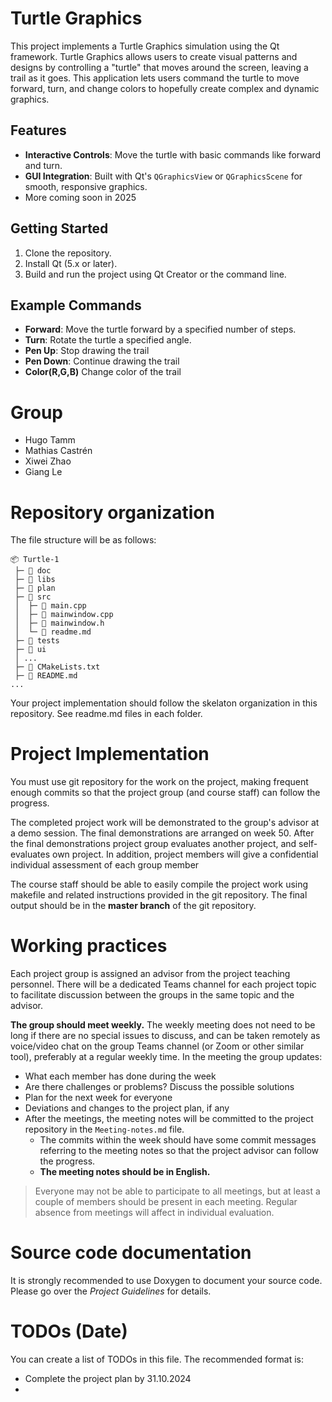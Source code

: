 # Turtle Graphics

This project implements a Turtle Graphics simulation using the Qt framework. Turtle Graphics allows users to create visual patterns and designs by controlling a "turtle" that moves around the screen, leaving a trail as it goes. This application lets users command the turtle to move forward, turn, and change colors to hopefully create complex and dynamic graphics.

## Features
- **Interactive Controls**: Move the turtle with basic commands like forward and turn.
- **GUI Integration**: Built with Qt's `QGraphicsView` or `QGraphicsScene` for smooth, responsive graphics.
- More coming soon in 2025

## Getting Started
1. Clone the repository.
2. Install Qt (5.x or later).
3. Build and run the project using Qt Creator or the command line.

## Example Commands
- **Forward**: Move the turtle forward by a specified number of steps.
- **Turn**: Rotate the turtle a specified angle.
- **Pen Up**: Stop drawing the trail
- **Pen Down**: Continue drawing the trail
- **Color(R,G,B)** Change color of the trail

# Group
- Hugo Tamm
- Mathias Castrén
- Xiwei Zhao
- Giang Le

# Repository organization
The file structure will be as follows:
```
📦 Turtle-1
 ├─ 📂 doc
 ├─ 📂 libs
 ├─ 📂 plan
 ├─ 📂 src
 │  ├─ 📄 main.cpp
 │  ├─ 📄 mainwindow.cpp
 │  ├─ 📄 mainwindow.h
 │  └─ 📄 readme.md
 ├─ 📂 tests
 ├─ 📂 ui
 │ ...
 ├─ 📄 CMakeLists.txt
 ├─ 📄 README.md
...
```
Your project implementation should follow the skelaton organization in this repository.
See readme.md files in each folder.

# Project Implementation 
You must use git repository for the work on the project, making frequent enough commits so 
that the project group (and course staff) can follow the progress.

The completed project work will be demonstrated to the group's advisor at a demo session. 
The final demonstrations are arranged on week 50. After the final demonstrations project group 
evaluates another project, and self-evaluates own project. In addition, project members will 
give a confidential individual assessment of each group member

The course staff should be able to easily compile the project work using makefile and related 
instructions provided in the git repository. The final output should be in the **master branch** of the git repository.

# Working practices
Each project group is assigned an advisor from the project teaching personnel. 
There will be a dedicated Teams channel for each project topic to facilitate discussion between 
the groups in the same topic and the advisor. 

**The group should meet weekly.** The weekly meeting does not need to be long if there are no special issues 
to discuss, and can be taken remotely as voice/video chat on the group Teams channel (or Zoom or other similar tool), 
preferably at a regular weekly time. In the meeting the group updates:

- What each member has done during the week
- Are there challenges or problems? Discuss the possible solutions
- Plan for the next week for everyone
- Deviations and changes to the project plan, if any
- After the meetings, the meeting notes will be committed to the project repository in the `Meeting-notes.md` file. 
    * The commits within the week should have some commit messages referring to the meeting notes so 
      that the project advisor can follow the progress.  
    * **The meeting notes should be in English.**

> Everyone may not be able to participate to all meetings, but at least a couple of members should be present in each meeting. 
> Regular absence from meetings will affect in individual evaluation.

# Source code documentation
It is strongly recommended to use Doxygen to document your source code.
Please go over the *Project Guidelines* for details.

# TODOs (Date)
You can create a list of TODOs in this file.
The recommended format is:
- Complete the project plan by 31.10.2024
- 